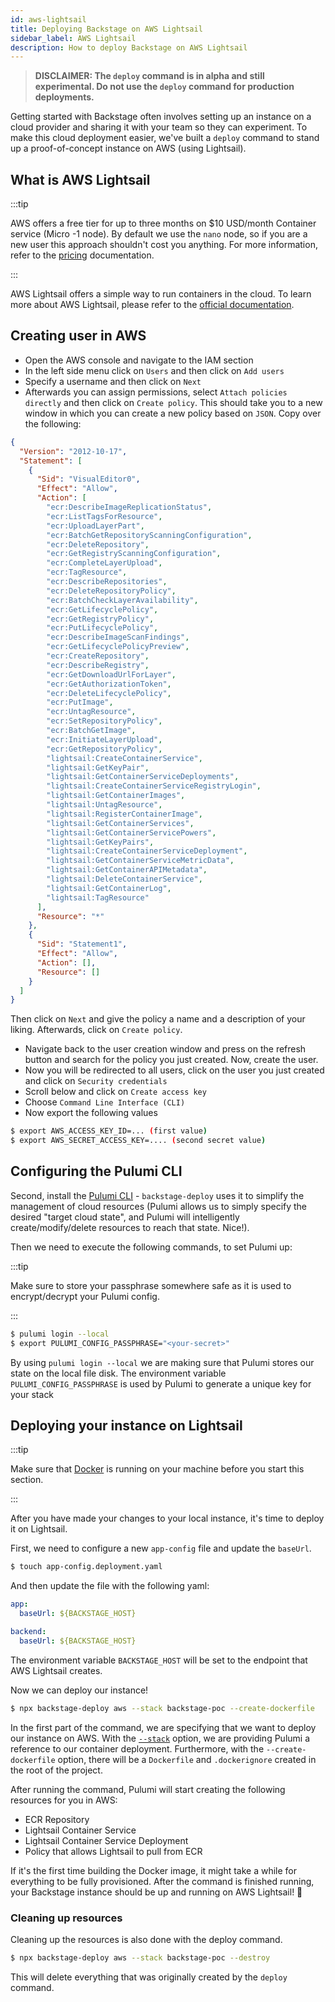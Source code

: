 ```yaml
---
id: aws-lightsail
title: Deploying Backstage on AWS Lightsail
sidebar_label: AWS Lightsail
description: How to deploy Backstage on AWS Lightsail
---
```


> **DISCLAIMER: The `deploy` command is in alpha and still experimental. Do not use the `deploy` command for production deployments.**

Getting started with Backstage often involves setting up an instance on a cloud provider and sharing it with your team so they can experiment. To make this cloud deployment easier, we've built a `deploy` command to stand up a proof-of-concept instance on AWS (using Lightsail).

## What is AWS Lightsail

:::tip

AWS offers a free tier for up to three months on $10 USD/month Container service (Micro -1 node). By default we use the `nano` node, so if you are a new user this approach shouldn't cost you anything. For more information, refer to the [pricing](https://aws.amazon.com/lightsail/pricing/) documentation.

:::

AWS Lightsail offers a simple way to run containers in the cloud. To learn more about AWS Lightsail, please refer to the [official documentation](https://lightsail.aws.amazon.com/ls/docs/en_us/articles/amazon-lightsail-container-services-deployments).

## Creating user in AWS

- Open the AWS console and navigate to the IAM section
- In the left side menu click on `Users` and then click on `Add users`
- Specify a username and then click on `Next`
- Afterwards you can assign permissions, select `Attach policies directly` and then click on `Create policy`.
  This should take you to a new window in which you can create a new policy based on `JSON`.
  Copy over the following:

```json
{
  "Version": "2012-10-17",
  "Statement": [
    {
      "Sid": "VisualEditor0",
      "Effect": "Allow",
      "Action": [
        "ecr:DescribeImageReplicationStatus",
        "ecr:ListTagsForResource",
        "ecr:UploadLayerPart",
        "ecr:BatchGetRepositoryScanningConfiguration",
        "ecr:DeleteRepository",
        "ecr:GetRegistryScanningConfiguration",
        "ecr:CompleteLayerUpload",
        "ecr:TagResource",
        "ecr:DescribeRepositories",
        "ecr:DeleteRepositoryPolicy",
        "ecr:BatchCheckLayerAvailability",
        "ecr:GetLifecyclePolicy",
        "ecr:GetRegistryPolicy",
        "ecr:PutLifecyclePolicy",
        "ecr:DescribeImageScanFindings",
        "ecr:GetLifecyclePolicyPreview",
        "ecr:CreateRepository",
        "ecr:DescribeRegistry",
        "ecr:GetDownloadUrlForLayer",
        "ecr:GetAuthorizationToken",
        "ecr:DeleteLifecyclePolicy",
        "ecr:PutImage",
        "ecr:UntagResource",
        "ecr:SetRepositoryPolicy",
        "ecr:BatchGetImage",
        "ecr:InitiateLayerUpload",
        "ecr:GetRepositoryPolicy",
        "lightsail:CreateContainerService",
        "lightsail:GetKeyPair",
        "lightsail:GetContainerServiceDeployments",
        "lightsail:CreateContainerServiceRegistryLogin",
        "lightsail:GetContainerImages",
        "lightsail:UntagResource",
        "lightsail:RegisterContainerImage",
        "lightsail:GetContainerServices",
        "lightsail:GetContainerServicePowers",
        "lightsail:GetKeyPairs",
        "lightsail:CreateContainerServiceDeployment",
        "lightsail:GetContainerServiceMetricData",
        "lightsail:GetContainerAPIMetadata",
        "lightsail:DeleteContainerService",
        "lightsail:GetContainerLog",
        "lightsail:TagResource"
      ],
      "Resource": "*"
    },
    {
      "Sid": "Statement1",
      "Effect": "Allow",
      "Action": [],
      "Resource": []
    }
  ]
}
```

Then click on `Next` and give the policy a name and a description of your liking. Afterwards, click on `Create policy`.

- Navigate back to the user creation window and press on the refresh button and search for the policy you just created. Now, create the user.
- Now you will be redirected to all users, click on the user you just created and click on `Security credentials`
- Scroll below and click on `Create access key`
- Choose `Command Line Interface (CLI)`
- Now export the following values

```bash
$ export AWS_ACCESS_KEY_ID=... (first value)
$ export AWS_SECRET_ACCESS_KEY=.... (second secret value)
```

## Configuring the Pulumi CLI

Second, install the [Pulumi CLI](https://www.pulumi.com/docs/get-started/install/) - `backstage-deploy` uses it to
simplify the management of cloud resources (Pulumi allows us to simply specify the desired "target cloud state", and
Pulumi will intelligently create/modify/delete resources to reach that state. Nice!).

Then we need to execute the following commands, to set Pulumi up:

:::tip

Make sure to store your passphrase somewhere safe as it is used to encrypt/decrypt your Pulumi config.

:::

```bash
$ pulumi login --local
$ export PULUMI_CONFIG_PASSPHRASE="<your-secret>"
```

By using `pulumi login --local` we are making sure that Pulumi stores our state on the local file disk. The environment variable `PULUMI_CONFIG_PASSPHRASE` is used by Pulumi to generate a unique key for your stack

## Deploying your instance on Lightsail

:::tip

Make sure that [Docker](https://docs.docker.com/) is running on your machine before you start this section.

:::

After you have made your changes to your local instance, it's time to deploy it on Lightsail.

First, we need to configure a new `app-config` file and update the `baseUrl`.

```bash
$ touch app-config.deployment.yaml
```

And then update the file with the following yaml:

```yaml
app:
  baseUrl: ${BACKSTAGE_HOST}

backend:
  baseUrl: ${BACKSTAGE_HOST}
```

The environment variable `BACKSTAGE_HOST` will be set to the endpoint that AWS Lightsail creates.

Now we can deploy our instance!

```bash
$ npx backstage-deploy aws --stack backstage-poc --create-dockerfile
```

In the first part of the command, we are specifying that we want to deploy our instance on AWS. With the [`--stack`](https://www.pulumi.com/docs/reference/cli/pulumi_stack/) option, we are providing Pulumi a reference to our container deployment. Furthermore, with the `--create-dockerfile` option, there will be a `Dockerfile` and `.dockerignore` created in the root of the project.

After running the command, Pulumi will start creating the following resources for you in AWS:

- ECR Repository
- Lightsail Container Service
- Lightsail Container Service Deployment
- Policy that allows Lightsail to pull from ECR

If it's the first time building the Docker image, it might take a while for everything to be fully provisioned. After the command is finished running, your Backstage instance should be up and running on AWS Lightsail! 🎉

### Cleaning up resources

Cleaning up the resources is also done with the deploy command.

```bash
$ npx backstage-deploy aws --stack backstage-poc --destroy
```

This will delete everything that was originally created by the `deploy` command.
